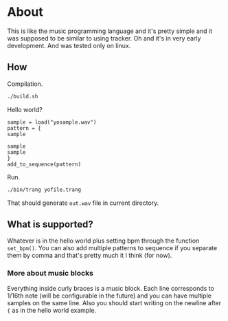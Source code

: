 # About

This is like the music programming language and it's pretty simple and it was supposed to be similar to using tracker. Oh and it's in very early development. And was tested only on linux.

## How

Compilation.

```bash
./build.sh
```

Hello world?

```trang
sample = load("yosample.wav")
pattern = {
sample

sample
sample
}
add_to_sequence(pattern)
```

Run.

```bash
./bin/trang yofile.trang
```

That should generate `out.wav` file in current directory.

## What is supported?

Whatever is in the hello world plus setting bpm through the function `set_bpm()`. You can also add multiple patterns to sequence if you separate them by comma and that's pretty much it I think (for now).

### More about music blocks

Everything inside curly braces is a music block. Each line corresponds to 1/16th note (will be configurable in the future) and you can have multiple samples on the same line. Also you should start writing on the newline after `{` as in the hello world example.

